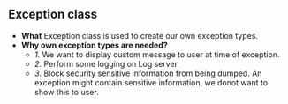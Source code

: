 ## Exception class
- **What** Exception class is used to create our own exception types.
- **Why own exception types are needed?**
  - *1.* We want to display custom message to user at time of exception.
  - *2.* Perform some logging on Log server
  - *3.* Block security sensitive information from being dumped. An exception might contain sensitive information, we donot want to show this to user.

